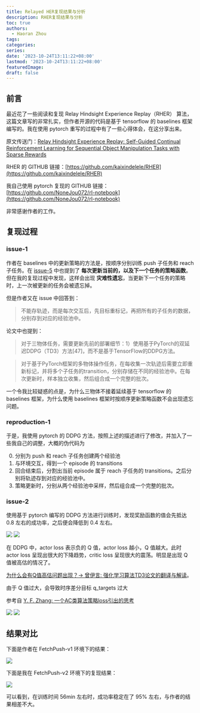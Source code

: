 ```yaml
---
title: Relayed HER复现结果与分析
description: RHER复现结果与分析
toc: true
authors:
  - Haoran Zhou
tags:
categories:
series:
date: '2023-10-24T13:11:22+08:00'
lastmod: '2023-10-24T13:11:22+08:00'
featuredImage:
draft: false
---
```


## 前言
最近花了一些阅读和复现 Relay Hindsight Experience Replay（RHER） 算法，这篇文章写的非常扎实，但作者开源的代码是基于 tensorflow 的 baselines 框架编写的。我在使用 pytorch 重写的过程中有了一些心得体会，在这分享出来。

原文传送门：[Relay Hindsight Experience Replay: Self-Guided Continual Reinforcement Learning for Sequential Object Manipulation Tasks with Sparse Rewards](https://arxiv.org/abs/2208.00843)

RHER 的 GITHUB 链接：[https://github.com/kaixindelele/RHER](https://github.com/kaixindelele/RHER)

我自己使用 pytorch 复现的 GITHUB 链接：[https://github.com/NoneJou072/rl-notebook](https://github.com/NoneJou072/rl-notebook)

非常感谢作者的工作。

## 复现过程

### issue-1
作者在 baselines 中的更新策略的方法是，按顺序分别训练 push 子任务和 reach 子任务。在 [issue-5](https://github.com/kaixindelele/RHER/issues/5) 中也提到了 **每次更新当前的，以及下一个任务的策略函数**。但在我的复现过程中发现，这样会出现 **灾难性遗忘**，当更新下一个任务的策略时，上一次被更新的任务会被遗忘掉。

但是作者又在 issue 中回答到：
> 不能存轨迹，而是每次交互后，先目标重标记，再把所有的子任务的数据，分别存到对应的经验池中。

论文中也提到：
> 对于三物体任务，需要更新先前的部署细节：1）使用基于PyTorch的双延迟DDPG（TD3）方法[47]，而不是基于TensorFlow的DDPG方法。

>对于基于PyTorch框架的多物体操作任务，在每收集一次轨迹后需要立即重新标记，并将多个子任务的transition，分别存储在不同的经验池中。在每次更新时，样本独立收集，然后组合成一个完整的批次。

一个令我比较疑惑的点是，为什么三物体不接着延续基于 tensorflow 的 baselines 框架，为什么使用 baselines 框架时按顺序更新策略函数不会出现遗忘问题。

### reproduction-1
于是，我使用 pytorch 的 DDPG 方法，按照上述的描述进行了修改，并加入了一些我自己的调整，大概的伪代码为

0. 分别为 push 和 reach 子任务创建两个经验池
1. 与环境交互，得到一个 episode 的 transitions
2. 回合结束后，分割出当前 episode 属于 reach 子任务的 transitions。之后分别将轨迹存到对应的经验池中。
3. 策略更新时，分别从两个经验池中采样，然后组合成一个完整的批次。

### issue-2
使用基于 pytorch 编写的 DDPG 方法进行训练时，发现奖励函数的值会先抵达 0.8 左右的成功率，之后便会降低到 0.4 左右。

![](post_imgs/actor_loss_ddpg.png)
![](post_imgs/critic_loss_ddpg.png)

在 DDPG 中，actor loss 表示负的 Q 值，actor loss 越小，Q 值越大。此时 actor loss 呈现出很大的下降趋势，critic loss 呈现很大的震荡。明显是出现 Q 值被高估的情况了。

[为什么会有Q值高估问题出现？-> 曾伊言: 强化学习算法TD3论文的翻译与解读](https://zhuanlan.zhihu.com/p/86297106)。

由于 Q 值过大，会导致时序差分目标 q_targets 过大

参考自 [Y. F. Zhang: 一个AC类算法策略loss引出的思考](https://blog.csdn.net/weixin_43145941/article/details/115342794)

![](post_imgs/actor_loss_td3.png)
![](post_imgs/critic_loss_td3.png)

## 结果对比
下面是作者在 FetchPush-v1 环境下的结果：

![](post_imgs/rher_fetchpush_result.png)

下面是我在 FetchPush-v2 环境下的复现结果：

![](post_imgs/rher_fetch_push_success_mine.png)


可以看到，在训练时间 56min 左右时，成功率稳定在了 95% 左右，与作者的结果相差不大。
